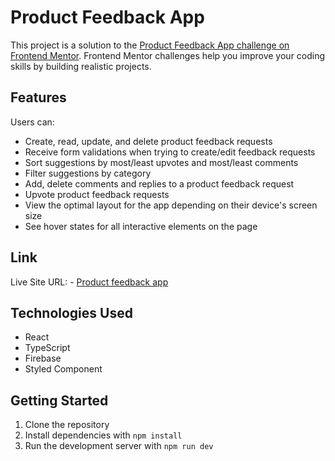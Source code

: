 # Product Feedback App

This project is a solution to the [Product Feedback App challenge on Frontend Mentor](https://www.frontendmentor.io/challenges/product-feedback-app-wbvUYqjR6). Frontend Mentor challenges help you improve your coding skills by building realistic projects.

## Features

Users can:

- Create, read, update, and delete product feedback requests
- Receive form validations when trying to create/edit feedback requests
- Sort suggestions by most/least upvotes and most/least comments
- Filter suggestions by category
- Add, delete comments and replies to a product feedback request
- Upvote product feedback requests
- View the optimal layout for the app depending on their device's screen size
- See hover states for all interactive elements on the page

## Link
Live Site URL: - [Product feedback app](https://product-feedback-app-sh.netlify.app/)

## Technologies Used

- React
- TypeScript
- Firebase
- Styled Component

## Getting Started

1. Clone the repository
2. Install dependencies with `npm install`
3. Run the development server with `npm run dev`

